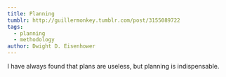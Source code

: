 ```yaml
---
title: Planning
tumblr: http://guillermonkey.tumblr.com/post/3155089722
tags:
  - planning
  - methodology
author: Dwight D. Eisenhower
---
```


I have always found that plans are useless, but planning is indispensable.
